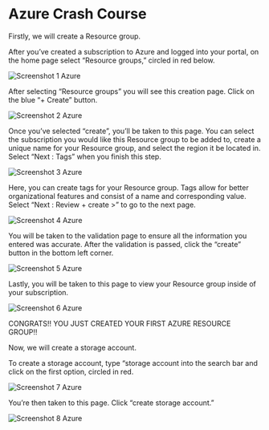 # Azure Crash Course

Firstly, we will create a Resource group.

After you’ve created a subscription to Azure and logged into your portal, on the home page select “Resource groups,” circled in red below.

![Screenshot 1 Azure](https://github.com/user-attachments/assets/6478e636-6842-4093-af7c-0c20af57ab50)

After selecting “Resource groups” you will see this creation page. Click on the blue “+ Create” button. 

![Screenshot 2 Azure](https://github.com/user-attachments/assets/fb598430-7e33-4516-b02b-8b53d21a17bc)

Once you’ve selected “create”, you’ll be taken to this page. You can select the subscription you would like this Resource group to be added to, create a unique name for your Resource group, and select the region it be located in. Select “Next : Tags” when you finish this step.

![Screenshot 3 Azure](https://github.com/user-attachments/assets/242762cb-396d-40a8-870c-ca68f96b2a40)

Here, you can create tags for your Resource group. Tags allow for better organizational features and consist of a name and corresponding value. Select “Next : Review + create >” to go to the next page.

![Screenshot 4 Azure](https://github.com/user-attachments/assets/8b2a5bc3-1888-4426-9750-33a733b7ede1)

You will be taken to the validation page to ensure all the information you entered was accurate. After the validation is passed, click the “create” button in the bottom left corner.

![Screenshot 5 Azure](https://github.com/user-attachments/assets/59a5e07c-5566-4aa1-95c7-fbe7652ea2a8)

Lastly, you will be taken to this page to view your Resource group inside of your subscription.

![Screenshot 6 Azure](https://github.com/user-attachments/assets/b007565e-974f-49d4-873d-60c3862381bf)

CONGRATS!! YOU JUST CREATED YOUR FIRST AZURE RESOURCE GROUP!!


Now, we will create a storage account. 

To create a storage account, type “storage account into the search bar and click on the first option, circled in red. 

![Screenshot 7 Azure](https://github.com/user-attachments/assets/6b7cd24a-2df9-462e-aa3e-84701a48e249)

You’re then taken to this page. Click “create storage account.”

![Screenshot 8 Azure](https://github.com/user-attachments/assets/f0cc1c74-fd13-469b-91e5-20607948e54a)
